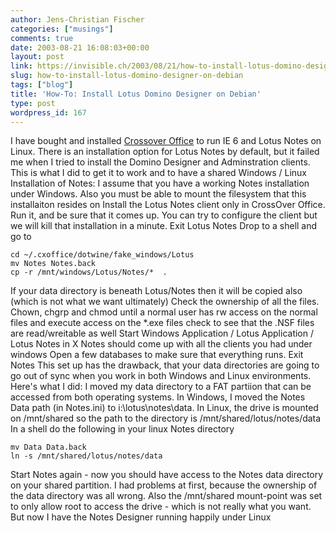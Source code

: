 ```yaml
---
author: Jens-Christian Fischer
categories: ["musings"]
comments: true
date: 2003-08-21 16:08:03+00:00
layout: post
link: https://invisible.ch/2003/08/21/how-to-install-lotus-domino-designer-on-debian/
slug: how-to-install-lotus-domino-designer-on-debian
tags: ["blog"]
title: 'How-To: Install Lotus Domino Designer on Debian'
type: post
wordpress_id: 167
---
```


I have bought and installed [Crossover Office](https://https://www.codeweavers.com/products/office/) to run IE 6 and Lotus Notes on Linux. There is an installation option for Lotus Notes by default, but it failed me when I tried to install the Domino Designer and Adminstration clients.
This is what I did to get it to work and to have a shared Windows / Linux Installation of Notes:
I assume that you have a working Notes installation under Windows. Also you must be able to mount the filesystem that this installaiton resides on
Install the Lotus Notes client only in CrossOver Office. Run it, and be sure that it comes up. You can try to configure the client but we will kill that installation in a minute.
Exit Lotus Notes
Drop to a shell and go to
    
    cd ~/.cxoffice/dotwine/fake_windows/Lotus
    mv Notes Notes.back
    cp -r /mnt/windows/Lotus/Notes/*  .


If your data directory is beneath Lotus/Notes then it will be copied also (which is not what we want ultimately)
Check the ownership of all the files. Chown, chgrp and chmod until a normal user has rw access on the normal files and execute access on the *.exe files
check to see that the .NSF files are read/wreitable as well
Start Windows Application / Lotus Application / Lotus Notes in X
Notes should come up with all the clients you had under windows
Open a few databases to make sure that everything runs.
Exit Notes
This set up has the drawback, that your data directories are going to go out of sync when you work in both Windows and Linux environments.
Here's what I did: I moved my data directory to a FAT partiion that can be accessed from both operating systems. In Windows, I moved the Notes Data path (in Notes.ini) to i:\lotus\notes\data.
In Linux, the drive is mounted on /mnt/shared so the path to the directory is /mnt/shared/lotus/notes/data
In a shell do the following in your linux Notes directory

    
    mv Data Data.back
    ln -s /mnt/shared/lotus/notes/data


Start Notes again - now you should have access to the Notes data directory on your shared partition.
I had problems at first, because the ownership of the data directory was all wrong. Also the /mnt/shared mount-point was set to only allow root to access the drive - which is not really what you want.
But now I have the Notes Designer running happily under Linux
